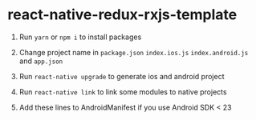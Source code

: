 # react-native-redux-rxjs-template
1. Run ```yarn``` or ```npm i``` to install packages

2. Change project name in ```package.json``` ```index.ios.js``` ```index.android.js``` and ```app.json```

3. Run ```react-native upgrade``` to generate ios and android project

4. Run ```react-native link``` to link some modules to native projects

5. Add these lines to AndroidManifest if you use Android SDK < 23
    
    <uses-permission android:name="android.permission.CAMERA" />
    <uses-permission android:name="android.permission.ACCESS_FINE_LOCATION" />
    <uses-permission android:name="android.permission.READ_EXTERNAL_STORAGE" />
